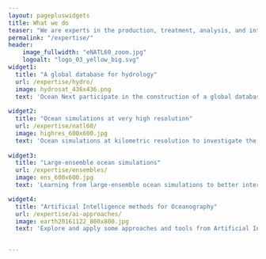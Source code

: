 ```yaml
---
layout: pagepluswidgets
title: What we do
teaser: "We are experts in the production, treatment, analysis, and interpretation of geoscientific data in relation to the hydrosphere, in particular in oceanography and hydrology. Read more about some science projects we are involved in:"
permalink: "/expertise/"
header:
    image_fullwidth: "eNATL60_zoom.jpg"
    logoalt: "logo_03_yellow_big.svg"
widget1:
  title: "A global database for hydrology"
  url: /expertise/hydro/
  image: hydrosat_436x436.png
  text: 'Ocean Next participate in the construction of a global database for hydrological data [...]'
  
widget2:
  title: "Ocean simulations at very high resolution"
  url: /expertise/natl60/
  image: highres_600x600.jpg
  text: 'Ocean simulations at kilometric resolution to investigate the role of submesoscale oceanic turbulence in the Earth’s climate. [...]'
  
widget3:
  title: "Large-ensemble ocean simulations"
  url: /expertise/ensembles/
  image: ens_600x600.jpg
  text: 'Learning from large-ensemble ocean simulations to better interpret satellite and in-situ ocean data [...]'

widget4:
  title: "Artificial Intelligence methods for Oceanography"
  url: /expertise/ai-approaches/
  image: earth20161122_800x800.jpg
  text: 'Explore and apply some approaches and tools from Artificial Intelligence in the context ocean data assimilation and spatial oceanography [...]'


---
```


